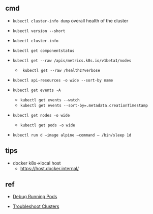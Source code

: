 

## cmd

+ `kubectl cluster-info dump` overall health of the cluster

+ `kubectl version --short`
+ `kubectl cluster-info`
+ `kubectl get componentstatus`
+ `kubectl get --raw /apis/metrics.k8s.io/v1beta1/nodes`
    + ` kubectl get --raw /healthz?verbose`
+ `kubectl api-resources -o wide --sort-by name`

+ `kubectl get events -A`
    + `kubectl get events --watch`
    + `kubectl get events --sort-by=.metadata.creationTimestamp`

+ `kubectl get nodes -o wide`
    + `kubectl get pods -o wide`

+ `kubectl run d –image alpine –command — /bin/sleep 1d`

## tips

+ docker k8s->local host
    - https://host.docker.internal/



## ref
+ [Debug Running Pods](https://kubernetes.io/docs/tasks/debug-application-cluster/debug-running-pod/)

+ [Troubleshoot Clusters](https://kubernetes.io/docs/tasks/debug-application-cluster/debug-cluster/)